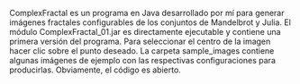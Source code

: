 ComplexFractal es un programa en Java desarrollado por mí para generar imágenes fractales configurables de los conjuntos de Mandelbrot y Julia. 
El módulo ComplexFractal_01.jar es directamente ejecutable y contiene una primera versión del programa. 
Para seleccionar el centro de la imagen hacer clic sobre el punto deseado.
La carpeta sample_images contiene algunas imágenes de ejemplo con las respectivas configuraciones para producirlas.
Obviamente, el código es abierto.
